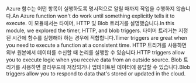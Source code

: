 <span data-ttu-id="66aee-101">Azure 함수는 어떤 항목이 실행하도록 명시적으로 알릴 때까지 작업을 수행하지 않습니다.</span><span class="sxs-lookup"><span data-stu-id="66aee-101">An Azure function won't do work until something explicitly tells it to execute.</span></span> <span data-ttu-id="66aee-102">이 모듈에서는 타이머, HTTP 및 Blob 트리거를 설명했습니다.</span><span class="sxs-lookup"><span data-stu-id="66aee-102">In this module, we explored the timer, HTTP, and blob triggers.</span></span> <span data-ttu-id="66aee-103">타이머 트리거는 지정된 시간에 함수를 실행해야 하는 경우에 적합합니다.</span><span class="sxs-lookup"><span data-stu-id="66aee-103">Timer triggers are great when you need to execute a function at a consistent time.</span></span> <span data-ttu-id="66aee-104">HTTP 트리거를 사용하면 외부 원본에서 데이터를 수신할 때 논리를 실행할 수 있습니다.</span><span class="sxs-lookup"><span data-stu-id="66aee-104">HTTP triggers allow you to execute logic when you receive data from an outside source.</span></span> <span data-ttu-id="66aee-105">Blob 트리거를 사용하면 클라우드에 저장되거나 업데이트된 데이터에 응답할 수 있습니다.</span><span class="sxs-lookup"><span data-stu-id="66aee-105">Blob triggers allow you to respond to data that's stored or updated in the cloud.</span></span>

